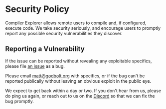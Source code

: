 # Security Policy

Compiler Explorer allows remote users to compile and, if configured, execute code. We take security seriously, and
encourage users to promptly report any possible security vulnerabilities they discover.

## Reporting a Vulnerability

If the issue can be reported without revealing any exploitable specifics, please file
[an issue](https://github.com/compiler-explorer/compiler-explorer/issues/new/choose) as a bug.

Please email matt@godbolt.org with specifics, or if the bug can't be reported publically without leaving an obvious
exploit in the public eye.

We expect to get back within a day or two. If you don't hear from us, please do ping us again, or reach out to us on the
[Discord](https://discord.gg/wFXUwDp) so that we can fix the bug promptly.
